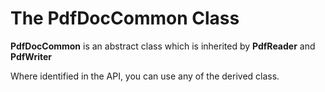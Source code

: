 # The PdfDocCommon Class

**PdfDocCommon** is an abstract class which is inherited by **PdfReader** and **PdfWriter**

Where identified in the API, you can use any of the derived class.
